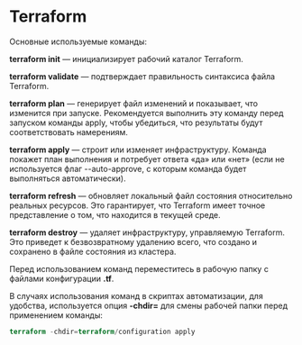 # Terraform

Основные используемые команды:

**terraform init** — инициализирует рабочий каталог Terraform.

**terraform validate** — подтверждает правильность синтаксиса файла Terraform.

**terraform plan** — генерирует файл изменений и показывает, что изменится при запуске. Рекомендуется выполнить эту команду перед запуском команды apply, чтобы убедиться, что результаты будут соответствовать намерениям.

**terraform apply** — строит или изменяет инфраструктуру. Команда покажет план выполнения и потребует ответа «да» или «нет» (если не используется флаг --auto-approve, с которым команда будет выполняться автоматически).

**terraform refresh** — обновляет локальный файл состояния относительно реальных ресурсов. Это гарантирует, что Terraform имеет точное представление о том, что находится в текущей среде.

**terraform destroy** — удаляет инфраструктуру, управляемую Terraform. Это приведет к безвозвратному удалению всего, что создано и сохранено в файле состояния из кластера.

Перед использованием команд переместитесь в рабочую папку с файлами конфигурации **.tf**.

В случаях использования команд в скриптах автоматизации, для удобства, используется опция **-chdir=** для смены рабочей папки перед применением команды:


```tf
terraform -chdir=terraform/configuration apply
```
